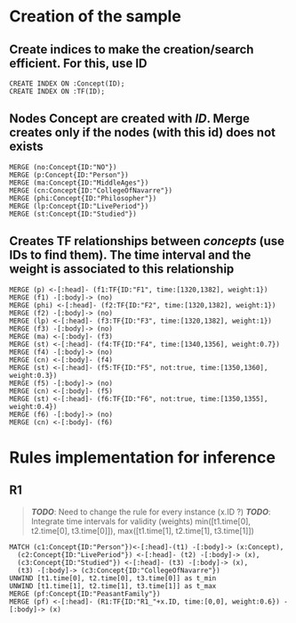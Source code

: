 # Creation of the sample
## Create indices to make the creation/search efficient. For this, use ID
```
CREATE INDEX ON :Concept(ID);
CREATE INDEX ON :TF(ID);
```

## Nodes **Concept** are created with *ID*. Merge creates only if the nodes (with this id) does not exists
```
MERGE (no:Concept{ID:"NO"})
MERGE (p:Concept{ID:"Person"})
MERGE (ma:Concept{ID:"MiddleAges"})
MERGE (cn:Concept{ID:"CollegeOfNavarre"})
MERGE (phi:Concept{ID:"Philosopher"})
MERGE (lp:Concept{ID:"LivePeriod"})
MERGE (st:Concept{ID:"Studied"})
```

## Creates **TF** relationships between *concepts* (use IDs to find them). The time interval and the weight is associated to this relationship
```
MERGE (p) <-[:head]- (f1:TF{ID:"F1", time:[1320,1382], weight:1})
MERGE (f1) -[:body]-> (no)
MERGE (phi) <-[:head]- (f2:TF{ID:"F2", time:[1320,1382], weight:1})
MERGE (f2) -[:body]-> (no)
MERGE (lp) <-[:head]- (f3:TF{ID:"F3", time:[1320,1382], weight:1})
MERGE (f3) -[:body]-> (no)
MERGE (ma) <-[:body]- (f3)
MERGE (st) <-[:head]- (f4:TF{ID:"F4", time:[1340,1356], weight:0.7})
MERGE (f4) -[:body]-> (no)
MERGE (cn) <-[:body]- (f4)
MERGE (st) <-[:head]- (f5:TF{ID:"F5", not:true, time:[1350,1360], weight:0.3})
MERGE (f5) -[:body]-> (no)
MERGE (cn) <-[:body]- (f5)
MERGE (st) <-[:head]- (f6:TF{ID:"F6", not:true, time:[1350,1355], weight:0.4})
MERGE (f6) -[:body]-> (no)
MERGE (cn) <-[:body]- (f6)
```

# **Rules** implementation for inference

## R1

> ***TODO***: Need to change the rule for every instance (x.ID ?)
> ***TODO***: Integrate time intervals for validity (weights)
> min([t1.time[0], t2.time[0], t3.time[0]]), max([t1.time[1], t2.time[1], t3.time[1]])
```
MATCH (c1:Concept{ID:"Person"})<-[:head]-(t1) -[:body]-> (x:Concept),
  (c2:Concept{ID:"LivePeriod"}) <-[:head]- (t2) -[:body]-> (x),
  (c3:Concept{ID:"Studied"}) <-[:head]- (t3) -[:body]-> (x),
  (t3) -[:body]-> (c3:Concept{ID:"CollegeOfNavarre"})
UNWIND [t1.time[0], t2.time[0], t3.time[0]] as t_min
UNWIND [t1.time[1], t2.time[1], t3.time[1]] as t_max
MERGE (pf:Concept{ID:"PeasantFamily"})
MERGE (pf) <-[:head]- (R1:TF{ID:"R1_"+x.ID, time:[0,0], weight:0.6}) -[:body]-> (x)
```
